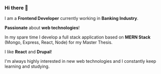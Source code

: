 ### Hi there 👋

I am a **Frontend Developer** currently working in **Banking Industry**.

**Passionate** about **web technologies**!

In my spare time I develop a full stack application based on **MERN Stack** (Mongo, Express, React, Node) for my Master Thesis.

I like **React** and **Drupal**!

I'm always highly interested in new web technologies and I constantly keep learning and studying.
